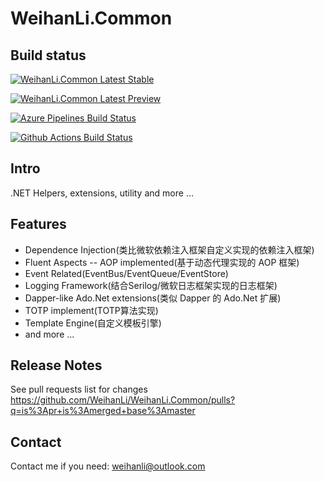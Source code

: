 # WeihanLi.Common

## Build status

[![WeihanLi.Common Latest Stable](https://img.shields.io/nuget/v/WeihanLi.Common.svg)](https://www.nuget.org/packages/WeihanLi.Common/)

[![WeihanLi.Common Latest Preview](https://img.shields.io/nuget/vpre/WeihanLi.Common)](https://www.nuget.org/packages/WeihanLi.Common/absoluteLatest)

[![Azure Pipelines Build Status](https://weihanli.visualstudio.com/Pipelines/_apis/build/status/WeihanLi.WeihanLi.Common?branchName=master)](https://weihanli.visualstudio.com/Pipelines/_build/latest?definitionId=16&branchName=master)

[![Github Actions Build Status](https://github.com/WeihanLi/WeihanLi.Common/actions/workflows/default.yml/badge.svg)](https://github.com/WeihanLi/WeihanLi.Common/actions/workflows/default.yml)

## Intro

.NET Helpers, extensions, utility and more ...

## Features

- Dependence Injection(类比微软依赖注入框架自定义实现的依赖注入框架)
- Fluent Aspects -- AOP implemented(基于动态代理实现的 AOP 框架)
- Event Related(EventBus/EventQueue/EventStore)
- Logging Framework(结合Serilog/微软日志框架实现的日志框架)
- Dapper-like Ado.Net extensions(类似 Dapper 的 Ado.Net 扩展)
- TOTP implement(TOTP算法实现)
- Template Engine(自定义模板引擎)
- and more ...

## Release Notes

See pull requests list for changes <https://github.com/WeihanLi/WeihanLi.Common/pulls?q=is%3Apr+is%3Amerged+base%3Amaster>

## Contact

Contact me if you need: <weihanli@outlook.com>
